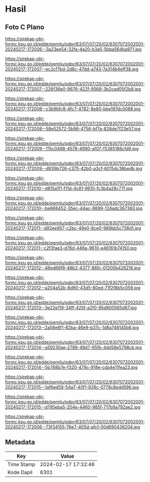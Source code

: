 # Hasil

## Foto C Plano

https://sirekap-obj-formc.kpu.go.id/edde/pemilu/pdpr/63/07/07/20/02/6307072002001-20240217-172006--3a23ee54-32fa-4a20-b3a5-5bba564ba971.jpg

https://sirekap-obj-formc.kpu.go.id/edde/pemilu/pdpr/63/07/07/20/02/6307072002001-20240217-172007--ec2cf7bd-2d8c-47dd-a743-7a314b4eff38.jpg

https://sirekap-obj-formc.kpu.go.id/edde/pemilu/pdpr/63/07/07/20/02/6307072002001-20240217-172007--226f36e0-9676-422f-9568-3b2cad05f2b8.jpg

https://sirekap-obj-formc.kpu.go.id/edde/pemilu/pdpr/63/07/07/20/02/6307072002001-20240217-172008--c3b9bfc8-4fc7-4782-8e80-bbe197dc0088.jpg

https://sirekap-obj-formc.kpu.go.id/edde/pemilu/pdpr/63/07/07/20/02/6307072002001-20240217-172008--58e52572-5b96-4756-bf7a-828de7f23e57.jpg

https://sirekap-obj-formc.kpu.go.id/edde/pemilu/pdpr/63/07/07/20/02/6307072002001-20240217-172009--115c0498-4578-4990-af07-f5385186cfd6.jpg

https://sirekap-obj-formc.kpu.go.id/edde/pemilu/pdpr/63/07/07/20/02/6307072002001-20240217-172009--d939b726-c375-42b0-a3cf-6015dc38bedb.jpg

https://sirekap-obj-formc.kpu.go.id/edde/pemilu/pdpr/63/07/07/20/02/6307072002001-20240217-172010--d815a1f1-f11d-4c81-9610-fc3b4a28c77f.jpg

https://sirekap-obj-formc.kpu.go.id/edde/pemilu/pdpr/63/07/07/20/02/6307072002001-20240217-172010--be666452-35ec-44ac-9899-124adc367360.jpg

https://sirekap-obj-formc.kpu.go.id/edde/pemilu/pdpr/63/07/07/20/02/6307072002001-20240217-172011--d92ee957-c2bc-49e0-8ce0-989bb5c738d1.jpg

https://sirekap-obj-formc.kpu.go.id/edde/pemilu/pdpr/63/07/07/20/02/6307072002001-20240217-172011--c2f3fae3-d76d-446a-9610-e46161b74150.jpg

https://sirekap-obj-formc.kpu.go.id/edde/pemilu/pdpr/63/07/07/20/02/6307072002001-20240217-172012--46ed66f8-48b2-4377-86fc-01200b426216.jpg

https://sirekap-obj-formc.kpu.go.id/edde/pemilu/pdpr/63/07/07/20/02/6307072002001-20240217-172012--a204a52b-8d90-43d5-80ed-71f2f8b5c059.jpg

https://sirekap-obj-formc.kpu.go.id/edde/pemilu/pdpr/63/07/07/20/02/6307072002001-20240217-172013--3e22e119-34ff-425f-a2f0-95d800565d87.jpg

https://sirekap-obj-formc.kpu.go.id/edde/pemilu/pdpr/63/07/07/20/02/6307072002001-20240217-172013--2a58e6f1-82ba-46e9-b37c-1d8a748145b6.jpg

https://sirekap-obj-formc.kpu.go.id/edde/pemilu/pdpr/63/07/07/20/02/6307072002001-20240217-172014--a59230ae-2788-48d7-95fb-4dd58e5798cb.jpg

https://sirekap-obj-formc.kpu.go.id/edde/pemilu/pdpr/63/07/07/20/02/6307072002001-20240217-172014--5b788b7e-f320-479c-918e-cda4e11fea23.jpg

https://sirekap-obj-formc.kpu.go.id/edde/pemilu/pdpr/63/07/07/20/02/6307072002001-20240217-172015--1af6ed59-54a7-40f1-928c-0778c8edd596.jpg

https://sirekap-obj-formc.kpu.go.id/edde/pemilu/pdpr/63/07/07/20/02/6307072002001-20240217-172015--d795eba5-204e-4460-985f-717b9a792ae2.jpg

https://sirekap-obj-formc.kpu.go.id/edde/pemilu/pdpr/63/07/07/20/02/6307072002001-20240217-172006--73f34155-76e7-405d-afcf-00d690436204.jpg


## Metadata

| Key        | Value               |
| ---------- | ------------------- |
| Time Stamp | 2024-02-17 17:32:46 |
| Kode Dapil | 6301                |



